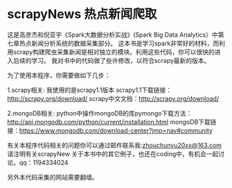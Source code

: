 # scrapyNews 热点新闻爬取
这是高彦杰和倪亚宇《Spark大数据分析实战》(Spark Big Data Analytics）中第七章热点新闻分析系统的数据采集部分。
这本书是学习spark非常好的材料，而利用scrapy构建爬虫采集新闻是相对独立的模块。利用这些代码，你可以很快的进入后续的学习。
我对书中的代码做了些许修改，以符合scrapy最新的版本。

为了使用本程序，你需要做如下几步：

1.scrapy相关:
我使用的是scrapy1.1版本
scrapy1.1下载链接：http://scrapy.org/download/
scrapy中文文档：http://scrapy.org/download/

2.mongoDB相关:
python中操作mongoDB的库pymongo下载方法：http://api.mongodb.com/python/current/installation.html
mongoDB下载链接：https://www.mongodb.com/download-center?jmp=nav#community

有关本程序代码相关的问题你可以通过邮件联系我:zhouchunyu20xx@163.com 请注明有关scrapyNew
关于本书中的其它例子，也还在coding中，有机会一起讨论。qq：1194334024

另外本代码采集的网站需要翻墙。

